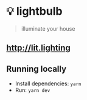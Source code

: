 # 💡 lightbulb

> illuminate your house

## http://lit.lighting

## Running locally

- Install dependencies: `yarn`
- Run: `yarn dev`
